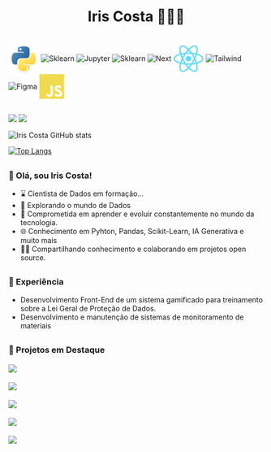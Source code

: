 <h1 align="center">Iris Costa 👩‍💻🎲</h1>

<div style="display: inline_block"><br>
  
  <img align="center" alt="Python" height="60" width="60" src="https://raw.githubusercontent.com/devicons/devicon/master/icons/python/python-original.svg">
  <img align="center" alt="Sklearn" height="60" width="60" src="https://cdn.jsdelivr.net/gh/devicons/devicon@latest/icons/scikitlearn/scikitlearn-original.svg">
  <img align="center" alt="Jupyter" height="60" width="60" src="https://cdn.jsdelivr.net/gh/devicons/devicon@latest/icons/jupyter/jupyter-original.svg">
  <img align="center" alt="Sklearn" height="60" width="60" src="https://cdn.jsdelivr.net/gh/devicons/devicon@latest/icons/amazonwebservices/amazonwebservices-plain-wordmark.svg">
  <img align="center" alt="Next" height="60" width="60" src="https://cdn.jsdelivr.net/gh/devicons/devicon@latest/icons/nextjs/nextjs-original.svg" >
  <img align="center" alt="React" height="60" width="60" src="https://raw.githubusercontent.com/devicons/devicon/master/icons/react/react-original.svg">
  <img align="center" alt="Tailwind" height="60" width=60" src="https://cdn.jsdelivr.net/gh/devicons/devicon@latest/icons/tailwindcss/tailwindcss-original.svg" >
  <img align="center" alt="Figma" height="50" width="50" src="https://cdn.jsdelivr.net/gh/devicons/devicon@latest/icons/figma/figma-original.svg">
  <img align="center" alt="Js" height="50" width="50" src="https://raw.githubusercontent.com/devicons/devicon/master/icons/javascript/javascript-plain.svg">

  
</div>
  
  ##
 
<div> 
  
  <a href = "mailto:irisdevf14@gmail.com"><img src="https://img.shields.io/badge/-Gmail-%23333?style=for-the-badge&logo=gmail&logoColor=white" target="_blank"></a>
  <a href="https://www.linkedin.com/in/costairis/" target="_blank"><img src="https://img.shields.io/badge/-LinkedIn-%230077B5?style=for-the-badge&logo=linkedin&logoColor=white" target="_blank"></a> 
  
</div>

<!-- <div align="center" style="display: flex; justify-content: center;" -->

![Iris Costa GitHub stats](https://github-readme-stats.vercel.app/api?username=iriscoxta&show_icons=true&theme=dark)

[![Top Langs](https://github-readme-stats.vercel.app/api/top-langs/?username=iriscoxta&layout=compact&theme=dark)](https://github.com/anuraghazra/github-readme-stats)

</div>

##

### 👋 Olá, sou Iris Costa!

- ⌛ Cientista de Dados em formação...
- 🎲 Explorando o mundo de Dados
- 🚀 Comprometida em aprender e evoluir constantemente no mundo da tecnologia.
- 🌐 Conhecimento em Pyhton, Pandas, Scikit-Learn, IA Generativa e muito mais
- 👩‍💻 Compartilhando conhecimento e colaborando em projetos open source.

##
### 💼 Experiência
* Desenvolvimento Front-End de um sistema gamificado para treinamento sobre a Lei Geral de Proteção de Dados.
* Desenvolvimento e manutenção de sistemas de monitoramento de materiais  
##
  
### 🚀 Projetos em Destaque
<a href="https://github.com/iriscoxta/digital_signal_processing">
  <img align="center" src="https://github-readme-stats.vercel.app/api/pin/?username=iriscoxta&repo=digital_signal_processing" />
</a>
<br/>
<br/>
<a href="https://github.com/iriscoxta/digital_signal_processing">
  <img align="center" src="https://github-readme-stats.vercel.app/api/pin/?username=iriscoxta&repo=Analise_Exploratoria" />
</a>
<br/>
<br/>
<a href="https://github.com/iriscoxta/mandacarubroker_front">
  <img align="center" src="https://github-readme-stats.vercel.app/api/pin/?username=iriscoxta&repo=mandacarubroker_front" />
</a>
<br/>
<br/>
<a href="https://github.com/iriscoxta/sabidin">
  <img align="center" src="https://github-readme-stats.vercel.app/api/pin/?username=iriscoxta&repo=sabidin" />
</a>
<br/>
<br/>
<a href="https://github.com/iriscoxta/GETEC_PSI">
  <img align="center" src="https://github-readme-stats.vercel.app/api/pin/?username=iriscoxta&repo=GETEC_PSI" />
</a>
<br/>
<br/>









